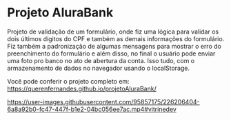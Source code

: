 # Projeto AluraBank

Projeto de validação de um formulário, onde fiz uma lógica para validar os dois últimos dígitos do CPF e também as demais informações do formulário. Fiz também a padronização de algumas mensagens para mostrar o erro do preenchimento do formulário e além disso, no final o usuário pode enviar uma foto pro banco no ato de abertura da conta. Isso tudo, com o armazenamento de dados no navegador usando o localStorage. 

Você pode conferir o projeto completo em: https://querenfernandes.github.io/projetoAluraBank/



https://user-images.githubusercontent.com/95857175/226206404-6a8a92b0-fc47-447f-b1e2-04bc056ee7ac.mp4#vitrinedev


